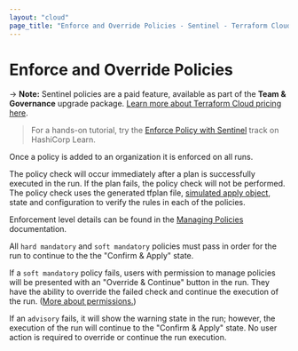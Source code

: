 ```yaml
---
layout: "cloud"
page_title: "Enforce and Override Policies - Sentinel - Terraform Cloud and Terraform Enterprise"
---
```


# Enforce and Override Policies

-> **Note:** Sentinel policies are a paid feature, available as part of the **Team & Governance** upgrade package. [Learn more about Terraform Cloud pricing here](https://www.hashicorp.com/products/terraform/pricing/).

> For a hands-on tutorial, try the [Enforce Policy with Sentinel](https://learn.hashicorp.com/terraform/sentinel/sentinel-intro?utm_source=WEBSITE&utm_medium=WEB_IO&utm_offer=ARTICLE_PAGE&utm_content=DOCS) track on HashiCorp Learn.

Once a policy is added to an organization it is enforced on all runs.

The policy check will occur immediately after a plan is successfully executed in the run. If the plan fails, the policy check will not be performed. The policy check uses the generated tfplan file, [simulated apply object](./import/tfplan.html#resource-applied-field), state and configuration to verify the rules in each of the policies.

Enforcement level details can be found in the [Managing Policies](./manage-policies.html) documentation.

All `hard mandatory` and `soft mandatory` policies must pass in order for the run to continue to the the "Confirm & Apply" state.

If a `soft mandatory` policy fails, users with permission to manage policies will be presented with an "Override & Continue" button in the run. They have the ability to override the failed check and continue the execution of the run. ([More about permissions.](/docs/cloud/users-teams-organizations/permissions.html))

[permissions-citation]: #intentionally-unused---keep-for-maintainers

If an `advisory` fails, it will show the warning state in the run; however, the execution of the run will continue to the "Confirm & Apply" state. No user action is required to override or continue the run execution.

